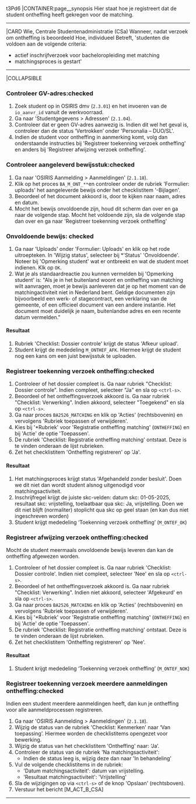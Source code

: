 t3Pd6
|CONTAINER:page__synopsis
Hier staat hoe je registreert dat de student ontheffing heeft gekregen voor de matching.
_____
|CARD
Wie, Centrale Studentenadministratie (CSa)
Wanneer, nadat verzoek om ontheffing is beoordeeld
Hoe, individueel
Betreft, 'studenten die voldoen aan de volgende criteria:

- actief inschrijfverzoek voor bacheloropleiding met matching
- matchingsproces is gestart'
_____
|COLLAPSIBLE
### Controleer GV-adres:checked
1. Zoek student op in OSIRIS dmv (`2.3.01`) en het invoeren van de `io_aanvr_id` vanuit de werkvoorraad.
1. Ga naar 'Studentgegevens > Adressen' (`2.1.04`).
1. Controleer dat er geen GV-adres aanwezig is. Indien dit wel het geval is, controleer dan de status ‘Vertrokken’ onder 'Personalia – DUO/SL'.
1. Indien de student voor ontheffing in aanmerking komt, volg dan onderstaande instructies bij 'Registreer toekenning verzoek ontheffing' en anders bij 'Registreer afwijzing verzoek ontheffing'.


### Controleer aangeleverd bewijsstuk:checked 
1. Ga naar 'OSIRIS Aanmelding > Aanmeldingen' (`2.1.18`).
1. Klik op het proces `BA_M_ONT_**`en controleer onder de rubriek 'Formulier: uploads' het aangeleverde bewijs onder het checklistitem '-Bijlagen'. 
1. Beoordeel of het document akkoord is, door te kijken naar naam, adres en datum. 
1. Mocht het bewijs onvoldoende zijn, houd dit scherm dan over en ga naar de volgende stap. Mocht het voldoende zijn, sla de volgende stap dan over en ga naar 'Registreer toekenning verzoek ontheffing'

### Onvoldoende bewijs: checked
1. Ga naar 'Uploads' onder 'Formulier: Uploads' en klik op het rode uitroepteken. In 'Wijzig status', selecteer bij *'Status' 'Onvoldoende'. Noteer bij 'Opmerking student' wat er ontbreekt en wat de student moet indienen. Klk op `OK`. 
1. Wat je als standaardreactie zou kunnen vermelden bij 'Opmerking student' is: "Als je in het buitenland woont en ontheffing van matching wilt aanvragen, moet je bewijs aanleveren dat je op het moment van de matchingactiviteit niet in Nederland bent. Geldige documenten zijn bijvoorbeeld een werk- of stagecontract, een verklaring van de gemeente, of een officieel document van een andere instantie. Het document moet duidelijk je naam, buitenlandse adres en een recente datum vermelden."

#### Resultaat
1. Rubriek 'Checklist: Dossier controle' krijgt de status 'Afkeur upload'. 
2. Student krijgt de mededeling `M_ONTHEF_AFK`. Hiermee krijgt de student nog een kans om een juist bewijsstuk te uploaden.


### Registreer toekenning verzoek ontheffing:checked
1. Controleer of het dossier compleet is. Ga naar rubriek "Checklist: Dossier controle". Indien compleet, selecteer "Ja" en sla op `<ctrl-s>`.
1. Beoordeel of het ontheffingsverzoek akkoord is. Ga naar rubriek "Checklist: Verwerking". Indien akkoord, selecteer "Toegekend" en sla op `<ctrl-s>`. 
1. Ga naar proces `BA2526_MATCHING` en klik op 'Acties' (rechtsbovenin) en vervolgens 'Rubriek toepassen of verwijderen'.
1. Kies bij '*Rubriek' voor 'Registratie ontheffing matching' (`ONTHEFFING`) en bij 'Actie' de optie 'Toepassen'. 
1. De rubriek 'Checklist: Registratie ontheffing matching' ontstaat. Deze is te vinden onderaan de lijst rubrieken. 
1. Zet het checklistitem 'Ontheffing registreren' op 'Ja'. 

#### Resultaat
1. Het matchingsproces krijgt status 'Afgehandeld zonder besluit'. Doen we dit niet dan wordt student alsnog uitgenodigd voor matchingsactiviteit. 
1. Inschrijfregel krijgt de juiste skc-velden: datum skc: 01-05-2025, resultaat skc: vrijstelling, toelaatbaar qua skc: Ja, vrijstelling. Doen we dit niet blijft (normaliter) stoplicht qua skc op geel staan (en kan dus niet ingeschreven worden)
1. Student krijgt mededeling ‘Toekenning verzoek ontheffing’ (`M_ONTEF_OK`)

### Registreer afwijzing verzoek ontheffing:checked
Mocht de student meermaals onvoldoende bewijs leveren dan kan de ontheffing afgewezen worden. 

1. Controleer of het dossier compleet is. Ga naar rubriek 'Checklist: Dossier controle'. Indien niet compleet, selecteer 'Nee' en sla op  `<ctrl-s>`.
1. Beoordeel of het ontheffingsverzoek akkoord is. Ga naar rubriek "Checklist: Verwerking". Indien niet akkoord, selecteer 'Afgekeurd' en sla op `<ctrl-s>`. 
1. Ga naar proces `BA2526_MATCHING` en klik op 'Acties' (rechtsbovenin) en vervolgens 'Rubriek toepassen of verwijderen'.
1. Kies bij '*Rubriek' voor 'Registratie ontheffing matching' (`ONTHEFFING`) en bij 'Actie' de optie 'Toepassen'. 
1. De rubriek 'Checklist: Registratie ontheffing matching' ontstaat. Deze is te vinden onderaan de lijst rubrieken. 
1. Zet het checklistitem 'Ontheffing registreren' op 'Nee'. 

#### Resultaat
1. Student krijgt mededeling ‘Toekenning verzoek ontheffing’ (`M_ONTEF_NOK`)


### Registreer toekenning verzoek meerdere aanmeldingen ontheffing:checked
Indien een student meerdere aanmeldingen heeft, dan kun je ontheffing voor alle aanmeldprocessen registreren.

1. Ga naar 'OSIRIS Aanmelding > Aanmeldingen' (`2.1.18`).
1. Wijzig de status van de rubriek 'Checklist: Kenmerken' naar ‘Van toepassing’. Hiermee worden de checklistitems opengezet voor bewerking.
1. Wijzig de status van het checklistitem 'Ontheffing' naar: ‘Ja’.
1. Controleer de status van de rubriek 'Na matchingsactiviteit':
    - Indien de status leeg is, wijzig deze dan naar 'In behandeling'
1. Vul de volgende checklistitems in de rubriek:
    - 'Datum matchingsactiviteit': datum van vrijstelling.
    - 'Resultaat matchingsactiviteit': 'Vrijstelling'
1. Sla de wijzigingen op via `<ctrl-s>` of de knop 'Opslaan' (rechtsboven).
1. Verstuur het bericht [M_ACT_B_CSA]

-----
